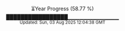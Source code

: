 <p align="center">
⏳Year Progress (58.77 %)<br>
█████████████████▁▁▁▁▁▁▁▁▁▁▁▁▁ <br>
<sub>Updated: Sun, 03 Aug 2025 12:04:38 GMT</sub>
</p>

